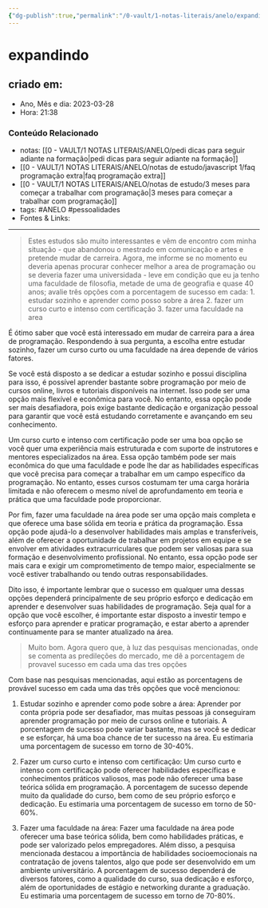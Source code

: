 ```yaml
---
{"dg-publish":true,"permalink":"/0-vault/1-notas-literais/anelo/expandindo/","tags":["ANELO","pessoalidades"],"dgHomeLink":true,"dgShowLocalGraph":true,"dgShowFileTree":true,"dgEnableSearch":true}
---
```


# expandindo

## criado em: 
-  Ano, Mês e dia: 2023-03-28
- Hora: 21:38

### Conteúdo Relacionado
- notas: [[0 - VAULT/1 NOTAS LITERAIS/ANELO/pedi dicas para seguir adiante na formação\|pedi dicas para seguir adiante na formação]]
- [[0 - VAULT/1 NOTAS LITERAIS/ANELO/notas de estudo/javascript 1/faq programação extra\|faq programação extra]]
- [[0 - VAULT/1 NOTAS LITERAIS/ANELO/notas de estudo/3 meses para começar a trabalhar com programação\|3 meses para começar a trabalhar com programação]]
- tags: #ANELO #pessoalidades 
- Fontes & Links: 
---
> Estes estudos são muito interessantes e vêm de encontro com minha situação - que abandonou o mestrado em comunicação e artes e pretende mudar de carreira. Agora, me informe se no momento eu deveria apenas procurar conhecer melhor a area de programação ou se deveria fazer uma universidada - leve em condição que eu ja tenho uma faculdade de filosofia, metade de uma de geografia e quase 40 anos; avalie três opções com a porcentagem de sucesso em cada: 1. estudar sozinho e aprender como posso sobre a área 2. fazer um curso curto e intenso com certificação 3. fazer uma faculdade na area

É ótimo saber que você está interessado em mudar de carreira para a área de programação. Respondendo à sua pergunta, a escolha entre estudar sozinho, fazer um curso curto ou uma faculdade na área depende de vários fatores.

Se você está disposto a se dedicar a estudar sozinho e possui disciplina para isso, é possível aprender bastante sobre programação por meio de cursos online, livros e tutoriais disponíveis na internet. Isso pode ser uma opção mais flexível e econômica para você. No entanto, essa opção pode ser mais desafiadora, pois exige bastante dedicação e organização pessoal para garantir que você está estudando corretamente e avançando em seu conhecimento.

Um curso curto e intenso com certificação pode ser uma boa opção se você quer uma experiência mais estruturada e com suporte de instrutores e mentores especializados na área. Essa opção também pode ser mais econômica do que uma faculdade e pode lhe dar as habilidades específicas que você precisa para começar a trabalhar em um campo específico da programação. No entanto, esses cursos costumam ter uma carga horária limitada e não oferecem o mesmo nível de aprofundamento em teoria e prática que uma faculdade pode proporcionar.

Por fim, fazer uma faculdade na área pode ser uma opção mais completa e que oferece uma base sólida em teoria e prática da programação. Essa opção pode ajudá-lo a desenvolver habilidades mais amplas e transferíveis, além de oferecer a oportunidade de trabalhar em projetos em equipe e se envolver em atividades extracurriculares que podem ser valiosas para sua formação e desenvolvimento profissional. No entanto, essa opção pode ser mais cara e exigir um comprometimento de tempo maior, especialmente se você estiver trabalhando ou tendo outras responsabilidades.

Dito isso, é importante lembrar que o sucesso em qualquer uma dessas opções dependerá principalmente de seu próprio esforço e dedicação em aprender e desenvolver suas habilidades de programação. Seja qual for a opção que você escolher, é importante estar disposto a investir tempo e esforço para aprender e praticar programação, e estar aberto a aprender continuamente para se manter atualizado na área.


>Muito bom. Agora quero que, à luz das pesquisas mencionadas, onde se comenta as predileções do mercado, me dê a porcentagem de provavel sucesso em cada uma das tres opções

Com base nas pesquisas mencionadas, aqui estão as porcentagens de provável sucesso em cada uma das três opções que você mencionou:

1.  Estudar sozinho e aprender como pode sobre a área: Aprender por conta própria pode ser desafiador, mas muitas pessoas já conseguiram aprender programação por meio de cursos online e tutoriais. A porcentagem de sucesso pode variar bastante, mas se você se dedicar e se esforçar, há uma boa chance de ter sucesso na área. Eu estimaria uma porcentagem de sucesso em torno de 30-40%.
    
2.  Fazer um curso curto e intenso com certificação: Um curso curto e intenso com certificação pode oferecer habilidades específicas e conhecimentos práticos valiosos, mas pode não oferecer uma base teórica sólida em programação. A porcentagem de sucesso depende muito da qualidade do curso, bem como de seu próprio esforço e dedicação. Eu estimaria uma porcentagem de sucesso em torno de 50-60%.
    
3.  Fazer uma faculdade na área: Fazer uma faculdade na área pode oferecer uma base teórica sólida, bem como habilidades práticas, e pode ser valorizado pelos empregadores. Além disso, a pesquisa mencionada destacou a importância de habilidades socioemocionais na contratação de jovens talentos, algo que pode ser desenvolvido em um ambiente universitário. A porcentagem de sucesso dependerá de diversos fatores, como a qualidade do curso, sua dedicação e esforço, além de oportunidades de estágio e networking durante a graduação. Eu estimaria uma porcentagem de sucesso em torno de 70-80%.